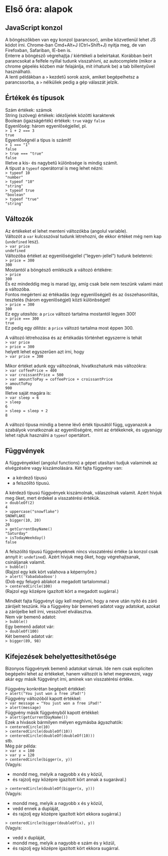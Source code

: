 # Első óra: alapok

## JavaScript konzol
A böngészőkben van egy konzol (parancsor), amibe közvetlenül lehet JS kódot írni. Chrome-ban Cmd+Alt+J (Ctrl+Shift+J) nyitja meg, de van Firefoxban, Safariban, IE-ben is.  
Enterre a böngésző végrehajtja / kiértékeli a beleírtakat. Korábban beírt parancsokat a felfele nyíllal tudunk visszahívni, az autocomplete (mikor a chrome gépelés közben már felajánlja, mit írhatunk be) a tab billentyűvel használható.  
A lenti példákban a `>` kezdetű sorok azok, amiket begépelhetsz a parancssorba, a `>` nélküliek pedig a gép válaszát jelzik.  

## Értékek és típusok
Szám értékek: számok  
String (szöveg) értékek: idézőjelek közötti karakterek  
Boolean (igazságérték) értékek: `true` vagy `false`  
Egyenlőség: három egyenlőségjellel, pl.  
`> 1 + 2 === 3`  
`true`  
Egyenlőségnél a típus is számít!  
`> 1 === "1"`  
`false`  
`> true === "true"`  
`false`  
Illetve a kis- és nagybetű különbsége is mindig számít.  
A típust a `typeof` operátorral is meg lehet nézni:  
`> typeof 10`  
`"number"`  
`> typeof "10"`  
`"string"`  
`> typeof true`  
`"boolean"`  
`> typeof "true"`  
`"string"`  

## Változók
Az értékeket el lehet menteni változókba (angolul variable).  
Változót a `var` kulcsszóval tudunk létrehozni, de ekkor értéket még nem kap (`undefined` lesz).  
`> var price`  
`undefined`  
Változóba értéket az egyenlőségjellel ("legyen-jellel") tudunk beletenni:  
`> price = 300`  
`300`  
Mostantól a böngésző emlékszik a változó értékére:  
`> price`  
`300`  
És ez mindeddig meg is marad így, amíg csak bele nem teszünk valami mást a változóba.  
Fontos megérteni az értékadás (egy egyenlőségjel) és az összehasonlítás, tesztelés (három egyenlőségjel) közti különbséget!  
`> price = 300`  
`300`  
Ez egy _utasítás_: a `price` változó tartalma mostantól legyen 300!  
`> price === 300`  
`true`  
Ez pedig egy _állítás_: a `price` változó tartalma most éppen 300.  

A változó létrehozása és az értékadás történhet egyszerre is tehát  
`> var price`  
`> price = 300`  
helyett lehet egyszerűen azt írni, hogy  
`> var price = 300`  

Mikor értéket adunk egy változónak, hivatkozhatunk más változókra:  
`> var coffeePrice = 400`  
`> var croissantPrice = 500`  
`> var amountToPay = coffeePrice + croissantPrice`  
`> amoutToPay`  
`900`  
Illetve saját magára is:  
`> var sleep = 6`  
`> sleep`  
`6`  
`> sleep = sleep + 2`  
`8`  

A változó típusa mindig a benne lévő érték típusától függ, ugyanazok a szabályok vonatkoznak az egyenlőségére, mint az értékeknek, és ugyanúgy lehet rajtuk használni a `typeof` opertátort.  

## Függvények
A függvényekkel (angolul functions) a gépet utasítani tudjuk valaminek az elvégzésére vagy kiszámolására. Két fajta függvény van:  
 - a kérdező típusú  
 - a felszólító típusú.  

A kérdező típusú függvények kiszámolnak, válaszolnak valamit. Azért hívjuk meg őket, mert érdekel a visszatérési értékük.  
`> doubleOf(2)`  
`4`  
`> uppercase("snowflake")`  
`SNOWFLAKE`  
`> bigger(10, 20)`  
`20`  
`> getCurrentDayName()`  
`"Saturday"`  
`> isTodayWeekday()`  
`false`  

A felszólító típusú függvényeknek nincs visszatérési értéke (a konzol csak annyit ír: `undefined`). Azért hívjuk meg őket, hogy végrehajtsanak, csináljanak valamit.  
`> bubble()`  
(Rajzol egy kék kört valahova a képernyőre.)  
`> alert('Yabadabadooo')`  
(Dob egy felugró ablakot a megadott tartalommal.)  
`> centeredCircle(100)`  
(Rajzol egy középre igazított kört a megadott sugárral.)  

Mindkét fajta függvényt úgy kell meghívni, hogy a neve után nyitó és záró zárójelt teszünk. Ha a függvény bár bemeneti adatot vagy adatokat, azokat a zárójelbe kell írni, vesszővel elválasztva.  
Nem vár bemenő adatot:  
`> bubble()`  
Egy bemenő adatot vár:  
`> doubleOf(100)`  
Két bemenő adatot vár:  
`> bigger(89, 98)`  

## Kifejezések behelyettesíthetősége
Bizonyos függvények bemenő adatokat várnak. Ide nem csak expliciten begépelni lehet az értékeket, hanem változót is lehet megnevezni, vagy akár egy másik függvényt írni, aminek van visszatérési értéke.  

Függvény konkrétan begépelt értékkel:  
`> alert("You just won a free iPad!")`  
Függvény változóból kapott értékkel:  
`> var message = "You just won a free iPad!"`  
`> alert(message)`  
Függvény másik függvényből kapott értékkel:  
`> alert(getCurrentDayName())`  
Ezek a hívások bármilyen mélyen egymásba ágyazhatók:  
`> centeredCircle(10)`  
`> centeredCircle(doubleOf(10))`  
`> centeredCircle(doubleOf(doubleOf(10)))`  
stb.  
Még pár példa:  
`> var x = 100`  
`> var y = 120`  
`> centeredCircle(bigger(x, y))`  
(Vagyis:  
 - mondd meg, melyik a nagyobb x és y közül,  
 - és rajzolj egy középre igazított kört annak a sugarával.)  

`> centeredCircle(doubleOf(bigger(x, y)))`  
(Vagyis:  
 - mondd meg, melyik a nagyobb x és y közül,  
 - vedd ennek a dupláját,  
 - és rajzolj egy középre igazított kört ekkora sugárral.)  

`> centeredCircle(bigger(doubleOf(x), y))`  
(Vagyis:  
 - vedd x dupláját,  
 - mondd meg, melyik a nagyobb e szám és y közül,  
 - és rajzolj egy középre igazított kört ekkora sugárral.  
